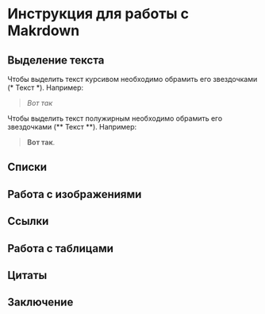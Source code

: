 # Инструкция для работы с Makrdown

## Выделение текста

Чтобы выделить текст курсивом необходимо обрамить его звездочками (* Текст *). Например: 
>*Вот так*

Чтобы выделить текст полужирным необходимо обрамить его звездочками (** Текст **). Например: 
>**Вот так**.

## Списки

## Работа с изображениями

## Ссылки

## Работа с таблицами

## Цитаты

## Заключение